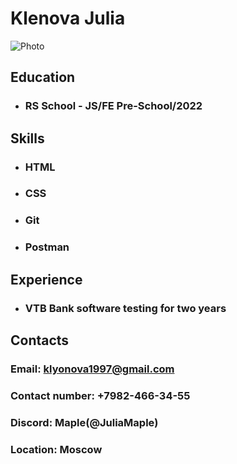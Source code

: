# Klenova Julia

![Photo](/rsschool-cv/me.jpg "Klenova Julia")

## Education

* ### RS School - JS/FE Pre-School/2022

## Skills

* ### HTML
* ### CSS
* ### Git
* ### Postman

## Experience

* ### VTB Bank software testing for two years

## Contacts

### Email: klyonova1997@gmail.com
### Contact number: +7982-466-34-55
### Discord: Maple(@JuliaMaple)
### Location: Moscow



